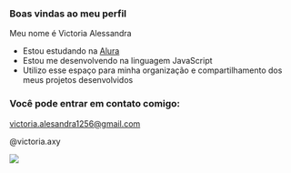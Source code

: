 ### Boas vindas ao meu perfil


Meu nome é Victoria Alessandra

- Estou estudando na [Alura](https;//www.alura.com.br)
- Estou me desenvolvendo na linguagem JavaScript
- Utilizo esse espaço para minha organização e compartilhamento dos meus projetos desenvolvidos

### Você pode entrar em contato comigo:

victoria.alesandra1256@gmail.com

@victoria.axy

![](https://media1.tenor.com/m/eWv6kLDxsx0AAAAd/alanzoka-caf%C3%A9.gif)

